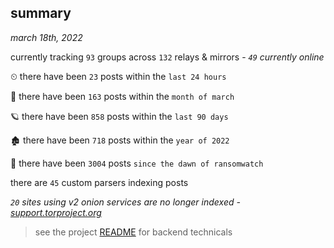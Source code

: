 
## summary
_march 18th, 2022_

currently tracking `93` groups across `132` relays & mirrors - _`49` currently online_

⏲ there have been `23` posts within the `last 24 hours`

🦈 there have been `163` posts within the `month of march`

🪐 there have been `858` posts within the `last 90 days`

🏚 there have been `718` posts within the `year of 2022`

🦕 there have been `3004` posts `since the dawn of ransomwatch`

there are `45` custom parsers indexing posts

_`20` sites using v2 onion services are no longer indexed - [support.torproject.org](https://support.torproject.org/onionservices/v2-deprecation/)_

> see the project [README](https://github.com/thetanz/ransomwatch#ransomwatch--) for backend technicals
